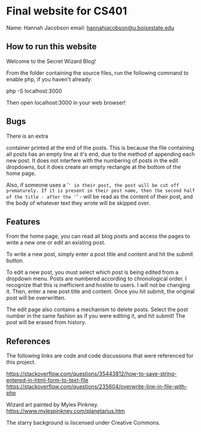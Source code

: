 # Final website for CS401

Name: Hannah Jacobson
email: hannahjacobson@u.boisestate.edu

## How to run this website

Welcome to the Secret Wizard Blog!

From the folder containing the source files, run the following command
to enable php, if you haven't already:

php -S localhost:3000

Then open localhost:3000 in your web browser!

## Bugs

There is an extra <div> container printed at the end of the posts.
This is because the file containing all posts has an empty line at it's
end, due to the method of appending each new post. It does not interfere
with the numbering of posts in the edit dropdowns, but it does create
an empty rectangle at the bottom of the home page.

Also, if someone uses a '`' in their post, the post will
be cut off prematurely. If it is present in their post name, then
the second half of the title - after the '`' - will be read as
the content of their post, and the body of whatever text they
wrote will be skipped over.

## Features

From the home page, you can read all blog posts and access the pages
to write a new one or edit an existing post.

To write a new post, simply enter a post title and content and hit 
the submit button.

To edit a new post, you must select which post is being edited from
a dropdown menu. Posts are numbered according to chronological order.
I recognize that this is inefficient and hostile to users. I will
not be changing it. Then, enter a new post title and content. Once 
you hit submit, the original post will be overwritten.

The edit page also contains a mechanism to delete posts. Select the post
number in the same fashion as if you were editing it, and hit submit!
The post will be erased from history.

## References

The following links are code and code discussions that were referenced
for this project.

https://stackoverflow.com/questions/35443812/how-to-save-string-entered-in-html-form-to-text-file
https://stackoverflow.com/questions/235604/overwrite-line-in-file-with-php

Wizard art painted by Myles Pinkney.
https://www.mylespinkney.com/planetarius.htm

The starry background is liscensed under Creative Commons.

